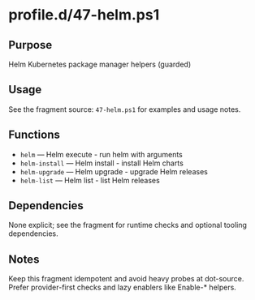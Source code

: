 profile.d/47-helm.ps1
=====================

Purpose
-------
Helm Kubernetes package manager helpers (guarded)

Usage
-----
See the fragment source: `47-helm.ps1` for examples and usage notes.

Functions
---------
- `helm` — Helm execute - run helm with arguments
- `helm-install` — Helm install - install Helm charts
- `helm-upgrade` — Helm upgrade - upgrade Helm releases
- `helm-list` — Helm list - list Helm releases

Dependencies
------------
None explicit; see the fragment for runtime checks and optional tooling dependencies.

Notes
-----
Keep this fragment idempotent and avoid heavy probes at dot-source. Prefer provider-first checks and lazy enablers like Enable-* helpers.
